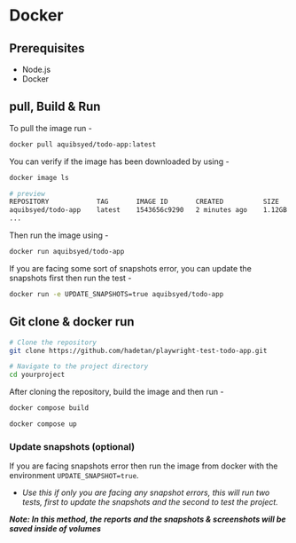 # Docker

## Prerequisites

- Node.js
- Docker

## pull, Build & Run

To pull the image run -

```bash
docker pull aquibsyed/todo-app:latest
```

You can verify if the image has been downloaded by using -

```bash
docker image ls

# preview
REPOSITORY            TAG       IMAGE ID       CREATED          SIZE
aquibsyed/todo-app    latest    1543656c9290   2 minutes ago    1.12GB
...
```

Then run the image using -

```bash
docker run aquibsyed/todo-app
```

If you are facing some sort of snapshots error, you can update the snapshots first then run the test -

```bash
docker run -e UPDATE_SNAPSHOTS=true aquibsyed/todo-app
```

## Git clone & docker run

```bash
# Clone the repository
git clone https://github.com/hadetan/playwright-test-todo-app.git

# Navigate to the project directory
cd yourproject
```

After cloning the repository, build the image and then run -

```bash
docker compose build
```

```bash
docker compose up
```

### Update snapshots (optional)

If you are facing snapshots error then run the image from docker with the environment `UPDATE_SNAPSHOT=true`.

- *Use this if only you are facing any snapshot errors, this will run two tests, first to update the snapshots and the second to test the project.*

***Note: In this method, the reports and the snapshots & screenshots will be saved inside of volumes***
